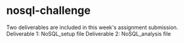 # nosql-challenge
Two deliverables are included in this week's assignment submission.
Deliverable 1: NoSQL_setup file 
Deliverable 2: NoSQL_analysis file
